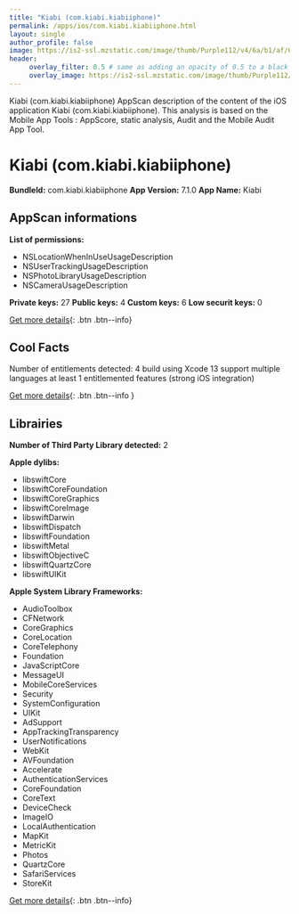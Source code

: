 ```yaml
---
title: "Kiabi (com.kiabi.kiabiiphone)"
permalink: /apps/ios/com.kiabi.kiabiiphone.html
layout: single
author_profile: false
image: https://is2-ssl.mzstatic.com/image/thumb/Purple112/v4/6a/b1/af/6ab1afa5-c18b-b98d-f5bc-7a686bef64b8/AppIcon-0-0-1x_U007emarketing-0-0-0-6-0-0-sRGB-0-0-0-GLES2_U002c0-512MB-85-220-0-0.png/512x512bb.jpg
header: 
     overlay_filter: 0.5 # same as adding an opacity of 0.5 to a black background
     overlay_image: https://is2-ssl.mzstatic.com/image/thumb/Purple112/v4/6a/b1/af/6ab1afa5-c18b-b98d-f5bc-7a686bef64b8/AppIcon-0-0-1x_U007emarketing-0-0-0-6-0-0-sRGB-0-0-0-GLES2_U002c0-512MB-85-220-0-0.png/512x512bb.jpg
---
```

Kiabi (com.kiabi.kiabiiphone) AppScan description of the content of the iOS application Kiabi (com.kiabi.kiabiiphone). This analysis is based on the Mobile App Tools : AppScore, static analysis, Audit and the Mobile Audit App Tool.

# Kiabi (com.kiabi.kiabiiphone)

**BundleId:** com.kiabi.kiabiiphone
**App Version:** 7.1.0
**App Name:** Kiabi


## AppScan informations 

**List of permissions:** 
- NSLocationWhenInUseUsageDescription
- NSUserTrackingUsageDescription
- NSPhotoLibraryUsageDescription
- NSCameraUsageDescription
  
  
**Private keys:** 27
**Public keys:** 4
**Custom keys:** 6
**Low securit keys:** 0
  
[Get more details](/pricing.html){: .btn .btn--info}

## Cool Facts

Number of entitlements detected: 4
build using Xcode 13
support multiple languages
at least 1 entitlemented features (strong iOS integration)
  
[Get more details](/pricing.html){: .btn .btn--info }

## Librairies 
**Number of Third Party Library detected:** 2


**Apple dylibs:**
- libswiftCore
- libswiftCoreFoundation
- libswiftCoreGraphics
- libswiftCoreImage
- libswiftDarwin
- libswiftDispatch
- libswiftFoundation
- libswiftMetal
- libswiftObjectiveC
- libswiftQuartzCore
- libswiftUIKit


**Apple System Library Frameworks:**
- AudioToolbox
- CFNetwork
- CoreGraphics
- CoreLocation
- CoreTelephony
- Foundation
- JavaScriptCore
- MessageUI
- MobileCoreServices
- Security
- SystemConfiguration
- UIKit
- AdSupport
- AppTrackingTransparency
- UserNotifications
- WebKit
- AVFoundation
- Accelerate
- AuthenticationServices
- CoreFoundation
- CoreText
- DeviceCheck
- ImageIO
- LocalAuthentication
- MapKit
- MetricKit
- Photos
- QuartzCore
- SafariServices
- StoreKit


  
[Get more details](/pricing.html){: .btn .btn--info}

